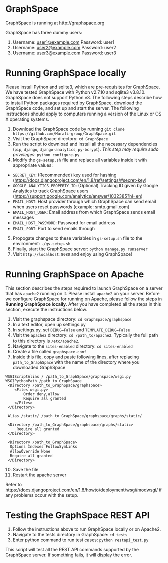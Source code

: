 GraphSpace 
================

GraphSpace is running at http://graphspace.org

GraphSpace has three dummy users: 

1. Username: user1@example.com Password: user1
2. Username: user2@example.com Password: user2
3. Username: user3@example.com Password: user3

Running GraphSpace locally
===================================

Please install Python and sqlite3, which are pre-requisites for GraphSpace. We have tested GraphSpace with Python v2.7.10 and sqlite3 v3.8.10. GraphSpace does not support Python v3. The following steps describe how to install Python packages required by GraphSpace, download the GraphSpace code, and set up and start the server.  The following instructions should apply to computers running a version of the Linux or OS X operating systems.

1. Download the GraphSpace code by running `git clone https://github.com/Murali-group/GraphSpace.git`
2. Visit the GraphSpace directory: `cd GraphSpace`
3. Run the script to download and install all the necessary dependencies (`pip`, `django`, `django-analytics`, `py-bcrypt`). *This step may require sudo priveleges*: `python configure.py`
4. Modify the `gs-setup.sh` file and replace all variables inside it with appropriate values:
  * `SECRET_KEY`: (Recommended) key used for hashing (https://docs.djangoproject.com/en/1.8/ref/settings/#secret-key)
  * `GOOGLE_ANALYTICS_PROPERTY_ID`: (Optional) Tracking ID given by Google Analytics to track GraphSpace users (https://support.google.com/analytics/answer/1032385?hl=en)
  * `EMAIL_HOST`: Host provider through which GraphSpace can send email when users reset passwords (example: smtp.gmail.com)
  * `EMAIL_HOST_USER`: Email address from which GraphSpace sends email messages
  * `EMAIL_HOST_PASSWORD`: Password for email address
  * `EMAIL_PORT`: Port to send emails through
5. Propogate changes to these variables in `gs-setup.sh` file to the environment: `./gs-setup.sh`
6. Finally, start the GraphSpace server: `python manage.py runserver`
9. Visit `http://localhost:8080` and enjoy using GraphSpace!

Running GraphSpace on Apache
===================================

This section describes the steps required to launch GraphSpace on a server that has `apache2` running on it. Please install `apache2` on your server. Before we configure GraphSpace for running on Apache, please follow the steps in **Running GraphSpace locally**.  After you have completed all the steps in this section, execute the instructions below. 

1. Visit the graphspace directory: `cd GraphSpace/graphspace`
3. In a text editor, open up settings.py
4. In settings.py, set `DEBUG=False` and `TEMPLATE_DEBUG=False`
6. Visit the `apache2` directory: `cd /path_to/apache2`. Typically the full path to this directory is `/etc/apache2`.
7. Navigate to the `sites-enabled` directory: `cd sites-enabled`
8. Create a file called `graphspace.conf`
9. Inside this file, copy and paste following lines, after replacing `path_to_GraphSpace` with the name of the directory where you downloaded GraphSpace
 ```
 WSGIScriptAlias / /path_to_GraphSpace/graphspace/wsgi.py
 WSGIPythonPath /path_to_GraphSpace
  <Directory /path_to_GraphSpace/graphspace>
     <Files wsgi.py>
         Order deny,allow
         Require all granted
     </Files>
  </Directory>
  
  Alias /static/ /path_to_GraphSpace/graphspace/graphs/static/
  
  <Directory /path_to_GraphSpace/graphspace/graphs/static>
      Require all granted
  </Directory>
  
  <Directory /path_to_GraphSpace>
   Options Indexes FollowSymLinks
   AllowOverride None
   Require all granted
  </Directory>
 ```
10. Save the file
11. Restart the apache server

Refer to https://docs.djangoproject.com/en/1.8/howto/deployment/wsgi/modwsgi/ if any problems occur with the setup.

Testing the GraphSpace REST API
=================================

1. Follow the instructions above to run GraphSpace locally or on Apache2.
2. Navigate to the tests directory in GraphSpace: `cd tests`
2. Enter python command to run test cases: `python restapi_test.py`

This script will test all the REST API commands supported by the GraphSpace server.  If something fails, it will display the error.
